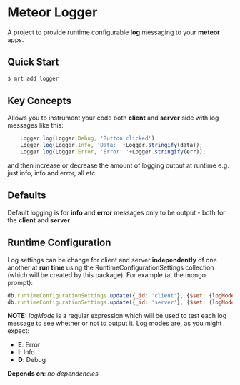 # Meteor Logger 

A project to provide runtime configurable **log** messaging to your **meteor** apps.

## Quick Start

```sh
$ mrt add logger
```

## Key Concepts

Allows you to instrument your code both **client** and **server** side with log messages like this:

```js
    Logger.log(Logger.Debug, 'Button clicked');
    Logger.log(Logger.Info, 'Data: '+Logger.stringify(data));
    Logger.log(Logger.Error, 'Error: '+Logger.stringify(err));
```

and then increase or decrease the amount of logging output at runtime e.g. just info, info and error, all etc.

## Defaults

Default logging is for **info** and **error** messages only to be output - both for the **client** and **server**.

## Runtime Configuration

Log settings can be change for client and server **independently** of one another at **run time** using the RuntimeConfigurationSettings collection (which will be created by this package).  For example (at the mongo prompt):


```js
db.runtimeConfigurationSettings.update({_id: 'client'}, {$set: {logMode: '[E]$'}});
db.runtimeConfigurationSettings.update({_id: 'server'}, {$set: {logMode: '[IED]$'}});
```

**NOTE:** *logMode* is a regular expression which will be used to test each log message to see whether or not to output it.  Log modes are, as you might expect: 

* **E**: Error
* **I**: Info
* **D**: Debug


**Depends on**: *no dependencies*

